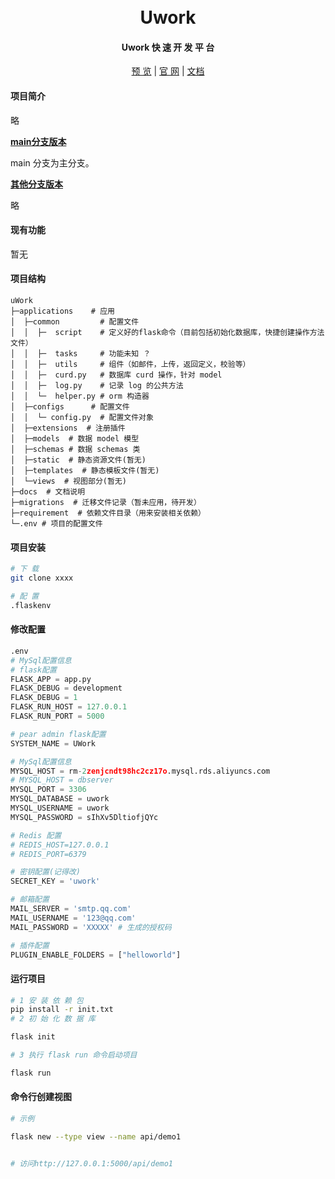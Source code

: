 <div align="center">
<br/>
<br/>
  <h1 align="center">
    Uwork
  </h1>
  <h4>
    Uwork 快 速 开 发 平 台
  </h4> 

  [预 览](http://www.baidu.com)   |   [官 网](http://www.baidu.com/)   |   [文档](docs/detail.md)

</div>


#### 项目简介
略

**[main分支版本 ](https://xxx/tree/main/)**

main 分支为主分支。

**[其他分支版本](https://xxx/other/)**

略


####  现有功能

暂无

####  项目结构

```
uWork
├─applications    # 应用
│  ├─common         # 配置文件
│  │  ├─  script    # 定义好的flask命令（目前包括初始化数据库，快捷创建操作方法文件）
│  │  ├─  tasks     # 功能未知 ？
│  │  ├─  utils     # 组件（如邮件，上传，返回定义，校验等）
│  │  ├─  curd.py   # 数据库 curd 操作，针对 model
│  │  ├─  log.py    # 记录 log 的公共方法
│  │  └─  helper.py # orm 构造器
│  ├─configs      # 配置文件
│  │  └─ config.py  # 配置文件对象
│  ├─extensions  # 注册插件
│  ├─models  # 数据 model 模型
│  ├─schemas # 数据 schemas 类
│  ├─static  # 静态资源文件(暂无)
│  ├─templates  # 静态模板文件(暂无)
│  └─views  # 视图部分(暂无)
├─docs  # 文档说明
├─migrations  # 迁移文件记录（暂未应用，待开发）
├─requirement  # 依赖文件目录（用来安装相关依赖）
└─.env # 项目的配置文件

```

#### 项目安装

```bash
# 下 载
git clone xxxx

# 配 置
.flaskenv

```

#### 修改配置

```python
.env
# MySql配置信息
# flask配置
FLASK_APP = app.py
FLASK_DEBUG = development
FLASK_DEBUG = 1
FLASK_RUN_HOST = 127.0.0.1
FLASK_RUN_PORT = 5000

# pear admin flask配置
SYSTEM_NAME = UWork

# MySql配置信息
MYSQL_HOST = rm-2zenjcndt98hc2cz17o.mysql.rds.aliyuncs.com
# MYSQL_HOST = dbserver
MYSQL_PORT = 3306
MYSQL_DATABASE = uwork
MYSQL_USERNAME = uwork
MYSQL_PASSWORD = sIhXv5DltiofjQYc

# Redis 配置
# REDIS_HOST=127.0.0.1
# REDIS_PORT=6379

# 密钥配置(记得改)
SECRET_KEY = 'uwork'

# 邮箱配置
MAIL_SERVER = 'smtp.qq.com'
MAIL_USERNAME = '123@qq.com'
MAIL_PASSWORD = 'XXXXX' # 生成的授权码

# 插件配置
PLUGIN_ENABLE_FOLDERS = ["helloworld"]
```

#### 运行项目

```bash
# 1 安 装 依 赖 包
pip install -r init.txt
# 2 初 始 化 数 据 库

flask init

# 3 执行 flask run 命令启动项目

flask run


```



#### 命令行创建视图

```bash
# 示例

flask new --type view --name api/demo1


# 访问http://127.0.0.1:5000/api/demo1
```

